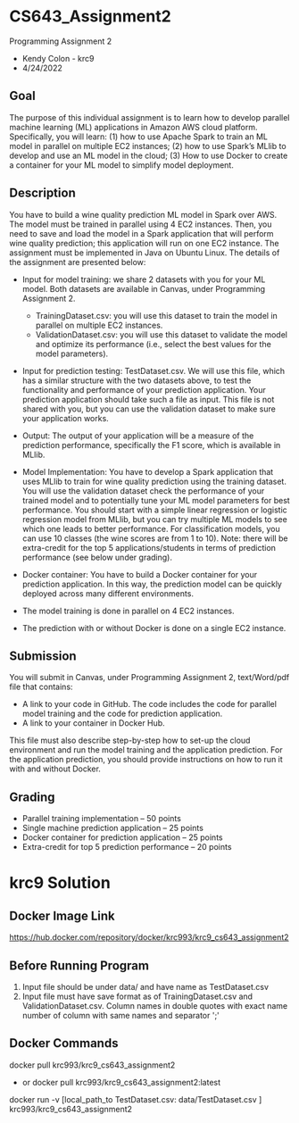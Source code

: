 # CS643_Assignment2
Programming Assignment 2
- Kendy Colon - krc9
- 4/24/2022

## Goal
The purpose of this individual assignment is to learn how to develop parallel machine learning (ML)
applications in Amazon AWS cloud platform. Specifically, you will learn: (1) how to use Apache Spark to
train an ML model in parallel on multiple EC2 instances; (2) how to use Spark’s MLlib to develop and use
an ML model in the cloud; (3) How to use Docker to create a container for your ML model to simplify
model deployment.

## Description
 You have to build a wine quality prediction ML model in Spark over AWS. The model must
be trained in parallel using 4 EC2 instances. Then, you need to save and load the model in a Spark
application that will perform wine quality prediction; this application will run on one EC2 instance. The
assignment must be implemented in Java on Ubuntu Linux. The details of the assignment are presented
below:

- Input for model training: we share 2 datasets with you for your ML model. Both datasets are
available in Canvas, under Programming Assignment 2.
  - TrainingDataset.csv: you will use this dataset to train the model in parallel on multiple EC2
instances.
  - ValidationDataset.csv: you will use this dataset to validate the model and optimize its
performance (i.e., select the best values for the model parameters).
- Input for prediction testing: TestDataset.csv. We will use this file, which has a similar structure
with the two datasets above, to test the functionality and performance of your prediction
application. Your prediction application should take such a file as input. This file is not shared with
you, but you can use the validation dataset to make sure your application works.

- Output: The output of your application will be a measure of the prediction performance, specifically
the F1 score, which is available in MLlib.

- Model Implementation: You have to develop a Spark application that uses MLlib to train for wine
quality prediction using the training dataset. You will use the validation dataset check the
performance of your trained model and to potentially tune your ML model parameters for best
performance. You should start with a simple linear regression or logistic regression model from
MLlib, but you can try multiple ML models to see which one leads to better performance. For
classification models, you can use 10 classes (the wine scores are from 1 to 10). Note: there will be
extra-credit for the top 5 applications/students in terms of prediction performance (see below under
grading).

- Docker container: You have to build a Docker container for your prediction application. In this
way, the prediction model can be quickly deployed across many different environments.
- The model training is done in parallel on 4 EC2 instances.
- The prediction with or without Docker is done on a single EC2 instance.

## Submission
 You will submit in Canvas, under Programming Assignment 2, text/Word/pdf file that
contains:
  - A link to your code in GitHub. The code includes the code for parallel model training and the code
for prediction application.
  - A link to your container in Docker Hub. 


This file must also describe step-by-step how to set-up the cloud environment and run the model training
and the application prediction. For the application prediction, you should provide instructions on how to
run it with and without Docker. 

## Grading
- Parallel training implementation – 50 points
- Single machine prediction application – 25 points
- Docker container for prediction application – 25 points
- Extra-credit for top 5 prediction performance – 20 points


# krc9 Solution

## Docker Image Link

https://hub.docker.com/repository/docker/krc993/krc9_cs643_assignment2

## Before Running Program
1) Input file should be under data/ and have name as TestDataset.csv
2) Input file must have save format as of TrainingDataset.csv and ValidationDataset.csv. Column names in double quotes with exact name number of column with same names and separator ';'

## Docker Commands

docker pull krc993/krc9_cs643_assignment2
- or 
docker pull krc993/krc9_cs643_assignment2:latest

docker run -v [local_path_to TestDataset.csv: data/TestDataset.csv ] krc993/krc9_cs643_assignment2

